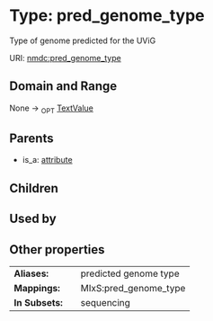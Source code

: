 
# Type: pred_genome_type


Type of genome predicted for the UViG

URI: [nmdc:pred_genome_type](https://microbiomedata/meta/pred_genome_type)


## Domain and Range

None ->  <sub>OPT</sub> [TextValue](TextValue.md)

## Parents

 *  is_a: [attribute](attribute.md)

## Children


## Used by


## Other properties

|  |  |  |
| --- | --- | --- |
| **Aliases:** | | predicted genome type |
| **Mappings:** | | MIxS:pred_genome_type |
| **In Subsets:** | | sequencing |

